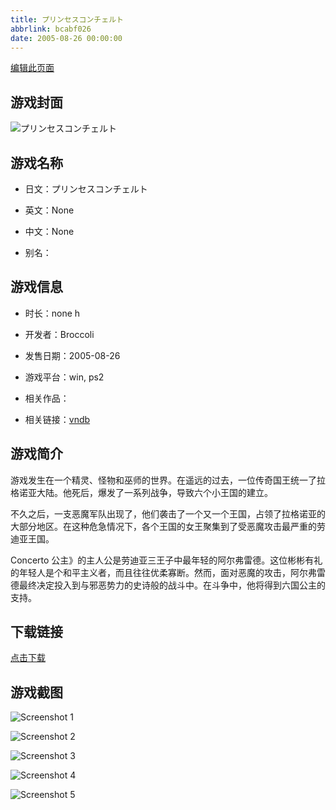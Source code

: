 ```yaml
---
title: プリンセスコンチェルト
abbrlink: bcabf026
date: 2005-08-26 00:00:00
---
```

[编辑此页面](https://github.com/ACG-3/ADV3-source/blob/main/source/_posts/%E3%83%97%E3%83%AA%E3%83%B3%E3%82%BB%E3%82%B9%E3%82%B3%E3%83%B3%E3%83%81%E3%82%A7%E3%83%AB%E3%83%88.md)

## 游戏封面

![プリンセスコンチェルト](https://pan.timero.xyz/d/onedrive/img_lib_001/%E3%83%97%E3%83%AA%E3%83%B3%E3%82%BB%E3%82%B9%E3%82%B3%E3%83%B3%E3%83%81%E3%82%A7%E3%83%AB%E3%83%88_cover.avif)


## 游戏名称

- 日文：プリンセスコンチェルト
- 英文：None
- 中文：None

- 别名：


## 游戏信息

- 时长：none h
- 开发者：Broccoli
- 发售日期：2005-08-26
- 游戏平台：win, ps2
- 相关作品：

- 相关链接：[vndb](https://vndb.org/v10006)


## 游戏简介

游戏发生在一个精灵、怪物和巫师的世界。在遥远的过去，一位传奇国王统一了拉格诺亚大陆。他死后，爆发了一系列战争，导致六个小王国的建立。

不久之后，一支恶魔军队出现了，他们袭击了一个又一个王国，占领了拉格诺亚的大部分地区。在这种危急情况下，各个王国的女王聚集到了受恶魔攻击最严重的劳迪亚王国。

Concerto 公主》的主人公是劳迪亚三王子中最年轻的阿尔弗雷德。这位彬彬有礼的年轻人是个和平主义者，而且往往优柔寡断。然而，面对恶魔的攻击，阿尔弗雷德最终决定投入到与邪恶势力的史诗般的战斗中。在斗争中，他将得到六国公主的支持。




## 下载链接

[点击下载](https://pan.timero.xyz/onedrive/adv_lib_001/%E3%83%97%E3%83%AA%E3%83%B3%E3%82%BB%E3%82%B9%E3%82%B3%E3%83%B3%E3%83%81%E3%82%A7%E3%83%AB%E3%83%88)


## 游戏截图


![Screenshot 1](https://pan.timero.xyz/d/onedrive/img_lib_001/%E3%83%97%E3%83%AA%E3%83%B3%E3%82%BB%E3%82%B9%E3%82%B3%E3%83%B3%E3%83%81%E3%82%A7%E3%83%AB%E3%83%88_Screenshot_1.avif)

![Screenshot 2](https://pan.timero.xyz/d/onedrive/img_lib_001/%E3%83%97%E3%83%AA%E3%83%B3%E3%82%BB%E3%82%B9%E3%82%B3%E3%83%B3%E3%83%81%E3%82%A7%E3%83%AB%E3%83%88_Screenshot_2.avif)

![Screenshot 3](https://pan.timero.xyz/d/onedrive/img_lib_001/%E3%83%97%E3%83%AA%E3%83%B3%E3%82%BB%E3%82%B9%E3%82%B3%E3%83%B3%E3%83%81%E3%82%A7%E3%83%AB%E3%83%88_Screenshot_3.avif)

![Screenshot 4](https://pan.timero.xyz/d/onedrive/img_lib_001/%E3%83%97%E3%83%AA%E3%83%B3%E3%82%BB%E3%82%B9%E3%82%B3%E3%83%B3%E3%83%81%E3%82%A7%E3%83%AB%E3%83%88_Screenshot_4.avif)

![Screenshot 5](https://pan.timero.xyz/d/onedrive/img_lib_001/%E3%83%97%E3%83%AA%E3%83%B3%E3%82%BB%E3%82%B9%E3%82%B3%E3%83%B3%E3%83%81%E3%82%A7%E3%83%AB%E3%83%88_Screenshot_5.avif)

